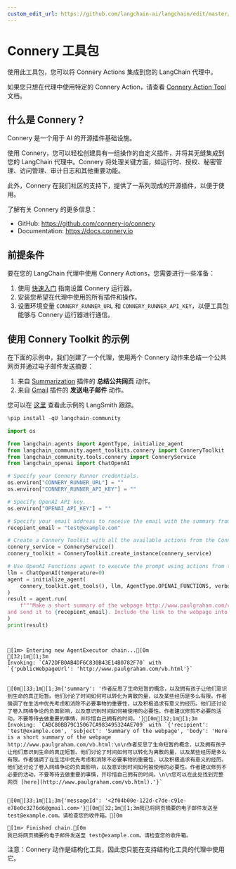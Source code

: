 ```yaml
---
custom_edit_url: https://github.com/langchain-ai/langchain/edit/master/docs/docs/integrations/toolkits/connery.ipynb
---
```


# Connery 工具包

使用此工具包，您可以将 Connery Actions 集成到您的 LangChain 代理中。

如果您只想在代理中使用特定的 Connery Action，请查看 [Connery Action Tool](/docs/integrations/tools/connery) 文档。

## 什么是 Connery？

Connery 是一个用于 AI 的开源插件基础设施。

使用 Connery，您可以轻松创建具有一组操作的自定义插件，并将其无缝集成到您的 LangChain 代理中。Connery 将处理关键方面，如运行时、授权、秘密管理、访问管理、审计日志和其他重要功能。

此外，Connery 在我们社区的支持下，提供了一系列现成的开源插件，以便于使用。

了解有关 Connery 的更多信息：

- GitHub: https://github.com/connery-io/connery
- Documentation: https://docs.connery.io

## 前提条件

要在您的 LangChain 代理中使用 Connery Actions，您需要进行一些准备：

1. 使用 [快速入门](https://docs.connery.io/docs/runner/quick-start/) 指南设置 Connery 运行器。
2. 安装您希望在代理中使用的所有插件和操作。
3. 设置环境变量 `CONNERY_RUNNER_URL` 和 `CONNERY_RUNNER_API_KEY`，以便工具包能够与 Connery 运行器进行通信。

## 使用 Connery Toolkit 的示例

在下面的示例中，我们创建了一个代理，使用两个 Connery 动作来总结一个公共网页并通过电子邮件发送摘要：

1. 来自 [Summarization](https://github.com/connery-io/summarization-plugin) 插件的 **总结公共网页** 动作。
2. 来自 [Gmail](https://github.com/connery-io/gmail) 插件的 **发送电子邮件** 动作。

您可以在 [这里](https://smith.langchain.com/public/4af5385a-afe9-46f6-8a53-57fe2d63c5bc/r) 查看此示例的 LangSmith 跟踪。

```python
%pip install -qU langchain-community
```

```python
import os

from langchain.agents import AgentType, initialize_agent
from langchain_community.agent_toolkits.connery import ConneryToolkit
from langchain_community.tools.connery import ConneryService
from langchain_openai import ChatOpenAI

# Specify your Connery Runner credentials.
os.environ["CONNERY_RUNNER_URL"] = ""
os.environ["CONNERY_RUNNER_API_KEY"] = ""

# Specify OpenAI API key.
os.environ["OPENAI_API_KEY"] = ""

# Specify your email address to receive the email with the summary from example below.
recepient_email = "test@example.com"

# Create a Connery Toolkit with all the available actions from the Connery Runner.
connery_service = ConneryService()
connery_toolkit = ConneryToolkit.create_instance(connery_service)

# Use OpenAI Functions agent to execute the prompt using actions from the Connery Toolkit.
llm = ChatOpenAI(temperature=0)
agent = initialize_agent(
    connery_toolkit.get_tools(), llm, AgentType.OPENAI_FUNCTIONS, verbose=True
)
result = agent.run(
    f"""Make a short summary of the webpage http://www.paulgraham.com/vb.html in three sentences
and send it to {recepient_email}. Include the link to the webpage into the body of the email."""
)
print(result)
```
```output


[1m> Entering new AgentExecutor chain...[0m
[32;1m[1;3m
Invoking: `CA72DFB0AB4DF6C830B43E14B0782F70` with `{'publicWebpageUrl': 'http://www.paulgraham.com/vb.html'}`


[0m[33;1m[1;3m{'summary': '作者反思了生命短暂的概念，以及拥有孩子让他们意识到生命的真正短暂。他们讨论了时间如何可以转化为离散的量，以及某些经历是多么有限。作者强调了在生活中优先考虑和消除不必要事物的重要性，以及积极追求有意义的经历。他们还讨论了卷入网络争论的负面影响，以及意识到时间如何被使用的必要性。作者建议修剪不必要的活动，不要等待去做重要的事情，并珍惜自己拥有的时间。'}[0m[32;1m[1;3m
Invoking: `CABC80BB79C15067CA983495324AE709` with `{'recipient': 'test@example.com', 'subject': 'Summary of the webpage', 'body': 'Here is a short summary of the webpage http://www.paulgraham.com/vb.html:\n\n作者反思了生命短暂的概念，以及拥有孩子让他们意识到生命的真正短暂。他们讨论了时间如何可以转化为离散的量，以及某些经历是多么有限。作者强调了在生活中优先考虑和消除不必要事物的重要性，以及积极追求有意义的经历。他们还讨论了卷入网络争论的负面影响，以及意识到时间如何被使用的必要性。作者建议修剪不必要的活动，不要等待去做重要的事情，并珍惜自己拥有的时间。\n\n您可以在此处找到完整网页 [here](http://www.paulgraham.com/vb.html).'}`


[0m[33;1m[1;3m{'messageId': '<2f04b00e-122d-c7de-c91e-e78e0c3276d6@gmail.com>'}[0m[32;1m[1;3m我已将网页摘要的电子邮件发送至 test@example.com。请检查您的收件箱。[0m

[1m> Finished chain.[0m
我已将网页摘要的电子邮件发送至 test@example.com。请检查您的收件箱。
```
注意：Connery 动作是结构化工具，因此您只能在支持结构化工具的代理中使用它。